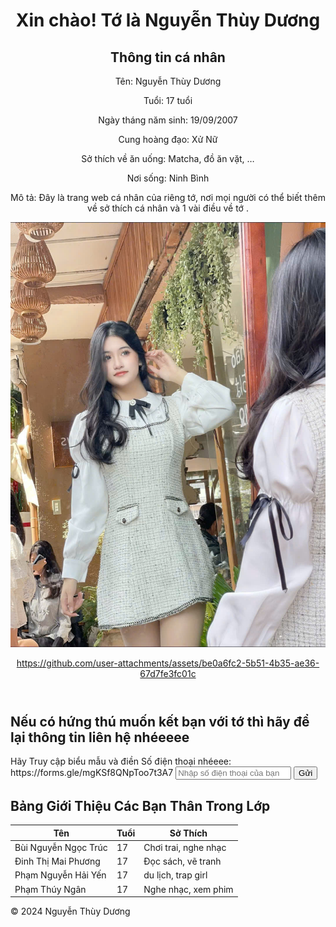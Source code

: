 <!DOCTYPE html>  
<html lang="vi">  
<head>  
    <meta charset="UTF-8">  
    <meta name="viewport" content="width=device-width, initial-scale=1.0">  
</head>  
<body>  
    <header>  
        <h1>Xin chào! Tớ là Nguyễn Thùy Dương</h1> 
        <h2>Thông tin cá nhân</h2>  
        <p>Tên: Nguyễn Thùy Dương</p>  
        <p>Tuổi: 17 tuổi</p> 
        <p>Ngày tháng năm sinh: 19/09/2007</p>  
        <p>Cung hoàng đạo: Xử Nữ</p>  
        <p>Sở thích về ăn uống: Matcha, đồ ăn vặt, …</p>  
        <p>Nơi sống: Ninh Bình</p>  
        <p>Mô tả: Đây là trang web cá nhân của riêng tớ, nơi mọi người có thể biết thêm về sở thích cá nhân và 1 vài điều về tớ
.</p>  
       <img src="z6169622353621_e51da2f7b79cc72f703895f344bf5d75.jpg" alt="Mô tả hình ảnh" style="max-width: 100%; height: auto;">  


https://github.com/user-attachments/assets/be0a6fc2-5b51-4b35-ae36-67d7fe3fc01c


  </p>
      </header>
      <h2> Nếu có hứng thú muốn kết bạn với tớ thì hãy để lại thông tin liên hệ nhéeeee</h2>  
        <form action="#" method="post">  
            <label for="phone"> Hãy Truy cập biểu mẫu và điền Số điện thoại nhéeee: https://forms.gle/mgKSf8QNpToo7t3A7 </label>  
            <input type="text" id="phone" name="phone" placeholder="Nhập số điện thoại của bạn" required>  
            <input type="submit" value="Gửi">  
        </form>  
      <p id="result"></p>  
    </section>  
</section> 
    </section>  
    <footer>  
  <p id="result"></p>  
    </section>  
    <h2>Bảng Giới Thiệu Các Bạn Thân Trong Lớp</h2>  

<table>  
    <thead>  
        <tr>  
            <th>Tên</th>  
            <th>Tuổi</th>  
            <th>Sở Thích</th>  
        </tr>  
    </thead>  
    <tbody>  
        <tr>  
            <td>  Bùi  Nguyễn Ngọc Trúc</td>  
            <td>17</td>  
            <td>Chơi trai, nghe nhạc</td> 
        </tr>  
        <tr>  
            <td> Đinh Thị Mai Phương</td>  
            <td>17</td>  
            <td>Đọc sách, vẽ tranh</td>  
        </tr>  
        <tr>  
            <td> Phạm Nguyễn Hải Yến </td>  
            <td>17</td>  
            <td> du lịch, trap girl</td>  
        </tr>  
        <tr>  
            <td>Phạm Thúy Ngân</td>  
            <td>17</td>  
            <td>Nghe nhạc, xem phim</td>  
        </tr>  
    </tbody>  
</table>  
<p>© 2024 Nguyễn Thùy Dương</p>  
</body>  
</html>  
